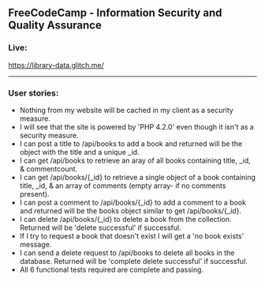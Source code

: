**FreeCodeCamp** - Information Security and Quality Assurance
---


### Live:

 https://library-data.glitch.me/

---

### User stories:

- Nothing from my website will be cached in my client as a security measure.
- I will see that the site is powered by 'PHP 4.2.0' even though it isn't as a security measure.
- I can post a title to /api/books to add a book and returned will be the object with the title and a unique _id.
- I can get /api/books to retrieve an aray of all books containing title, _id, & commentcount.
- I can get /api/books/{_id} to retrieve a single object of a book containing title, _id, & an array of comments (empty array- if no comments present).
- I can post a comment to /api/books/{_id} to add a comment to a book and returned will be the books object similar to get /api/books/{_id}.
- I can delete /api/books/{_id} to delete a book from the collection. Returned will be 'delete successful' if successful.
- If I try to request a book that doesn't exist I will get a 'no book exists' message.
- I can send a delete request to /api/books to delete all books in the database. Returned will be 'complete delete successful' if successful.
- All 6 functional tests required are complete and passing.
